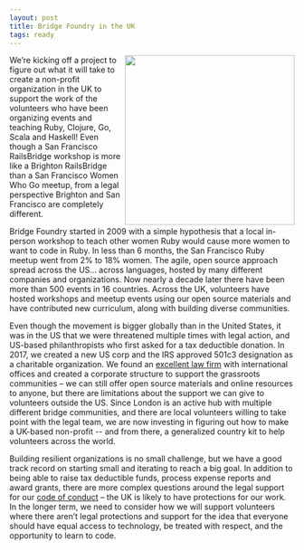 ```yaml
---
layout: post
title: Bridge Foundry in the UK
tags: ready
---
```

<img src="{{ site.github.url }}/images/blog/2019-05-11-uk-bridge-foundry/uk_outline.svg" height="300" style="float:right" />
We’re kicking off a project to figure out what it will take to create a
non-profit organization in the UK to support the work of the volunteers who have
been organizing events and teaching Ruby, Clojure, Go, Scala and Haskell! Even
though a San Francisco RailsBridge workshop is more like a Brighton RailsBridge
than a San Francisco Women Who Go meetup, from a legal perspective Brighton and
San Francisco are completely different.
<!--more-->

Bridge Foundry started in 2009 with a simple hypothesis that a local in-person
workshop to teach other women Ruby would cause more women to want to code in
Ruby. In less than 6 months, the San Francisco Ruby meetup went from 2% to 18%
women. The agile, open source approach spread across the US… across languages,
hosted by many different companies and organizations. Now nearly a decade later
there have been more than 500 events in 16 countries. Across the UK, volunteers
have hosted workshops and meetup events using our open source materials and have
contributed new curriculum, along with building diverse communities.

Even though the movement is bigger globally than in the United States, it was in
the US that we were threatened multiple times with legal action, and US-based
philanthropists who first asked for a tax deductible donation. In 2017, we
created a new US corp and the IRS approved 501c3 designation as a charitable
organization. We found an [excellent law firm](https://www.nixonpeabody.com)
with international offices and created a corporate structure to support the
grassroots communities – we can still offer open source materials and online
resources to anyone, but there are limitations about the support we can give to
volunteers outside the US. Since London is an active hub with multiple different
bridge communities, and there are local volunteers willing to take point with
the legal team, we are now investing in figuring out how to make a UK-based
non-profit -- and from there, a generalized country kit to help volunteers
across the world.

Building resilient organizations is no small challenge, but we have a good track
record on starting small and iterating to reach a big goal. In addition to being
able to raise tax deductible funds, process expense reports and award grants,
there are more complex questions around the legal support for our [code of
conduct](http://bridgefoundry.org/code-of-conduct) – the UK is likely to have
protections for our work. In the longer term, we need to consider how we will
support volunteers where there aren’t legal protections and support for the idea
that everyone should have equal access to technology, be treated with respect,
and the opportunity to learn to code.

